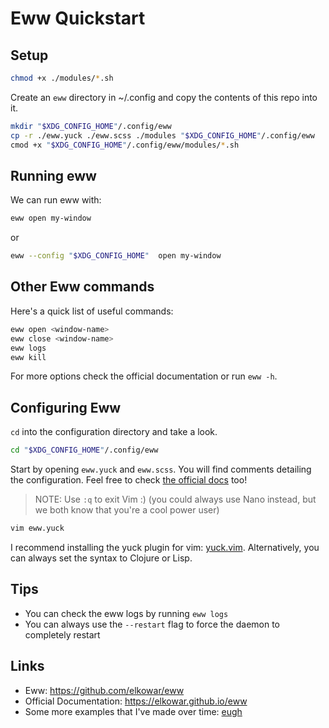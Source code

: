 # Eww Quickstart

## Setup 
```sh
chmod +x ./modules/*.sh
```

Create an `eww` directory in ~/.config and copy the contents of this repo into
it.
```sh
mkdir "$XDG_CONFIG_HOME"/.config/eww
cp -r ./eww.yuck ./eww.scss ./modules "$XDG_CONFIG_HOME"/.config/eww
cmod +x "$XDG_CONFIG_HOME"/.config/eww/modules/*.sh
```

## Running eww
We can run eww with: 
```sh
eww open my-window
```
or 
```sh
eww --config "$XDG_CONFIG_HOME"  open my-window
```

## Other Eww commands
Here's a quick list of useful commands: 
```sh
eww open <window-name>
eww close <window-name>
eww logs
eww kill
```

For more options check the official documentation or run `eww -h`.

## Configuring Eww
`cd` into the configuration directory and take a look. 
```sh
cd "$XDG_CONFIG_HOME"/.config/eww 
```
Start by opening `eww.yuck` and `eww.scss`. You will find comments detailing
the configuration. Feel free to check [the official docs](https://elkowar.github.io/eww) too!

> NOTE: Use `:q` to exit Vim :) (you could always use Nano instead, but we both know that
> you're a cool power user)
```sh
vim eww.yuck
```

I recommend installing the yuck plugin for vim: [yuck.vim](https://github.com/elkowar/yuck.vim). 
Alternatively, you can always set the syntax to Clojure or Lisp.

## Tips

- You can check the eww logs by running `eww logs`
- You can always use the `--restart` flag to force the daemon to completely restart

## Links 

- Eww: https://github.com/elkowar/eww
- Official Documentation: https://elkowar.github.io/eww
- Some more examples that I've made over time: [eugh](https://github.com/druskus20/eugh)

